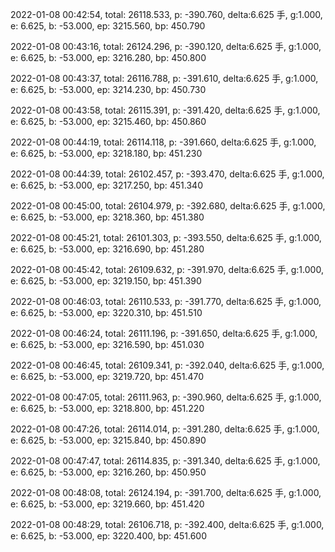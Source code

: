 2022-01-08 00:42:54, total: 26118.533, p: -390.760, delta:6.625 手, g:1.000, e: 6.625, b: -53.000, ep: 3215.560, bp: 450.790

2022-01-08 00:43:16, total: 26124.296, p: -390.120, delta:6.625 手, g:1.000, e: 6.625, b: -53.000, ep: 3216.280, bp: 450.800

2022-01-08 00:43:37, total: 26116.788, p: -391.610, delta:6.625 手, g:1.000, e: 6.625, b: -53.000, ep: 3214.230, bp: 450.730

2022-01-08 00:43:58, total: 26115.391, p: -391.420, delta:6.625 手, g:1.000, e: 6.625, b: -53.000, ep: 3215.460, bp: 450.860

2022-01-08 00:44:19, total: 26114.118, p: -391.660, delta:6.625 手, g:1.000, e: 6.625, b: -53.000, ep: 3218.180, bp: 451.230

2022-01-08 00:44:39, total: 26102.457, p: -393.470, delta:6.625 手, g:1.000, e: 6.625, b: -53.000, ep: 3217.250, bp: 451.340

2022-01-08 00:45:00, total: 26104.979, p: -392.680, delta:6.625 手, g:1.000, e: 6.625, b: -53.000, ep: 3218.360, bp: 451.380

2022-01-08 00:45:21, total: 26101.303, p: -393.550, delta:6.625 手, g:1.000, e: 6.625, b: -53.000, ep: 3216.690, bp: 451.280

2022-01-08 00:45:42, total: 26109.632, p: -391.970, delta:6.625 手, g:1.000, e: 6.625, b: -53.000, ep: 3219.150, bp: 451.390

2022-01-08 00:46:03, total: 26110.533, p: -391.770, delta:6.625 手, g:1.000, e: 6.625, b: -53.000, ep: 3220.310, bp: 451.510

2022-01-08 00:46:24, total: 26111.196, p: -391.650, delta:6.625 手, g:1.000, e: 6.625, b: -53.000, ep: 3216.590, bp: 451.030

2022-01-08 00:46:45, total: 26109.341, p: -392.040, delta:6.625 手, g:1.000, e: 6.625, b: -53.000, ep: 3219.720, bp: 451.470

2022-01-08 00:47:05, total: 26111.963, p: -390.960, delta:6.625 手, g:1.000, e: 6.625, b: -53.000, ep: 3218.800, bp: 451.220

2022-01-08 00:47:26, total: 26114.014, p: -391.280, delta:6.625 手, g:1.000, e: 6.625, b: -53.000, ep: 3215.840, bp: 450.890

2022-01-08 00:47:47, total: 26114.835, p: -391.340, delta:6.625 手, g:1.000, e: 6.625, b: -53.000, ep: 3216.260, bp: 450.950

2022-01-08 00:48:08, total: 26124.194, p: -391.700, delta:6.625 手, g:1.000, e: 6.625, b: -53.000, ep: 3219.660, bp: 451.420

2022-01-08 00:48:29, total: 26106.718, p: -392.400, delta:6.625 手, g:1.000, e: 6.625, b: -53.000, ep: 3220.400, bp: 451.600